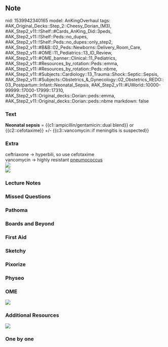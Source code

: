 ## Note
nid: 1539942340165
model: AnKingOverhaul
tags: #AK_Original_Decks::Step_2::Cheesy_Dorian_(M3), #AK_Step2_v11::!Shelf::#Cards_AnKing_Did::3peds, #AK_Step2_v11::!Shelf::Peds::no_dupes, #AK_Step2_v11::!Shelf::Peds::no_dupes::only_step2, #AK_Step2_v11::#B&B::02_Peds::Newborns::Delivery_Room_Care, #AK_Step2_v11::#OME::11_Pediatrics::13_ID_Review, #AK_Step2_v11::#OME_banner::Clinical::11_Pediatrics, #AK_Step2_v11::#Resources_by_rotation::Peds::emma, #AK_Step2_v11::#Resources_by_rotation::Peds::nbme, #AK_Step2_v11::#Subjects::Cardiology::13_Trauma::Shock::Septic::Sepsis, #AK_Step2_v11::#Subjects::Obstetrics_&_Gynecology::02_Obstetrics_REDO::03_Postpartum::Infant::Neonatal_Sepsis, #AK_Step2_v11::#UWorld::10000-99999::17000-17999::17310, #AK_Step2_v11::Original_decks::Dorian::peds::emma, #AK_Step2_v11::Original_decks::Dorian::peds::nbme
markdown: false

### Text
<b>Neonatal sepsis</b> = {{c1::ampicillin/gentamicin::dual blend}}
or {{c2::cefotaxime}} +/- {{c3::vancomycin::if meningitis is
suspected}}

### Extra
<div>
  ceftriaxone → hyperbili, so use cefotaxime
</div>
<div>
  vancomycin → highly resistant <u>pneumococcus</u>
</div><img src="paste-105200928948225_1505754167063.jpg" class=
"resizer">
<div>
  <i><img src="neonatal%20sep.png" class="resizer"></i>
</div>

### Lecture Notes


### Missed Questions


### Pathoma


### Boards and Beyond


### First Aid


### Sketchy


### Pixorize


### Physeo


### OME
<div class="ome-widget">
  <a href=
  "https://onlinemeded.org/spa/pediatrics?ref=anki"><img src=
  "_OME_AnkiFlashcards_Topic_1.png"></a>
</div>

### Additional Resources
<img src="paste-106837311488001.jpg" class="resizer">

### One by one

